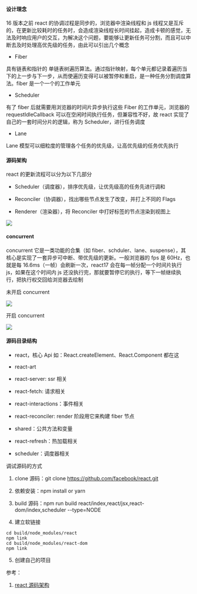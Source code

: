 #### 设计理念

16 版本之前 react 的协调过程是同步的，浏览器中渲染线程和 js 线程又是互斥的，在更新比较耗时的任务时，会造成渲染线程长时间挂起，造成卡顿的感觉，无法及时响应用户的交互，为解决这个问题，要能够让更新任务可分割，而且可以中断去及时处理高优先级的任务，由此可以引出几个概念

- Fiber

具有链表和指针的 单链表树遍历算法。通过指针映射，每个单元都记录着遍历当下的上一步与下一步，从而使遍历变得可以被暂停和重启，是一种任务分割调度算法。fiber 是一个一个的工作单元

- Scheduler

有了 fiber 后就需要用浏览器的时间片异步执行这些 Fiber 的工作单元，浏览器的 requestIdleCallback 可以在空闲时间执行任务，但兼容性不好，故 react 实现了自己的一套时间分片的逻辑，称为 Scheduler，进行任务调度

- Lane

Lane 模型可以细粒度的管理各个任务的优先级，让高优先级的任务优先执行

#### 源码架构

react 的更新流程可以分为以下几部分

- Scheduler（调度器），排序优先级，让优先级高的任务先进行调和

- Reconciler（协调器），找出哪些节点发生了改变，并打上不同的 Flags

- Renderer（渲染器），将 Reconciler 中打好标签的节点渲染到视图上

![](https://gitee.com/xiaochen1024/assets/raw/master/assets/react%E6%BA%90%E7%A0%813.1.png)

#### concurrent

concurrent 它是一类功能的合集（如 fiber、schduler、lane、suspense），其核心是实现了一套异步可中断、带优先级的更新。一般浏览器的 fps 是 60Hz，也就是每 16.6ms（一帧）会刷新一次，react17 会在每一帧分配一个时间片执行 js，如果在这个时间内 js 还没执行完，那就要暂停它的执行，等下一帧继续执行，把执行权交回给浏览器去绘制

未开启 concurrent

![](https://gitee.com/xiaochen1024/assets/raw/master/assets/20210529135848.png)

开启 concurrent

![](https://gitee.com/xiaochen1024/assets/raw/master/assets/react%E6%BA%90%E7%A0%813.3.png)

#### 源码目录结构

- react，核心 Api 如：React.createElement、React.Component 都在这

- react-art

- react-server: ssr 相关

- react-fetch: 请求相关

- react-interactions：事件相关

- react-reconciler: render 阶段用它来构建 fiber 节点

- shared：公共方法和变量

- react-refresh：热加载相关

- scheduler：调度器相关

调试源码的方式

1. clone 源码：git clone https://github.com/facebook/react.git

2. 依赖安装：npm install or yarn

3. build 源码：npm run build react/index,react/jsx,react-dom/index,scheduler --type=NODE

4. 建立软链接

```shell
cd build/node_modules/react
npm link
cd build/node_modules/react-dom
npm link
```

5. 创建自己的项目

参考：

1. [react 源码架构](https://xiaochen1024.com/courseware/60b1b2f6cf10a4003b634718/60b1b328cf10a4003b63471b)
